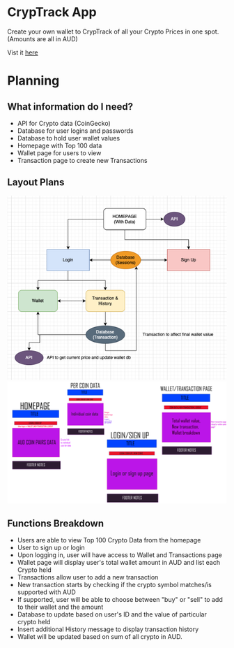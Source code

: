 # CrypTrack App

Create your own wallet to CrypTrack of all your Crypto Prices in one spot. (Amounts are all in AUD)

Vist it [here](https://floating-thicket-31159.herokuapp.com/)

# Planning

## What information do I need?

-   API for Crypto data (CoinGecko)
-   Database for user logins and passwords
-   Database to hold user wallet values
-   Homepage with Top 100 data
-   Wallet page for users to view
-   Transaction page to create new Transactions

## Layout Plans

![Flow with database](https://github.com/elywelly/cryptrack-app/blob/main/static/Flowchart.png?raw=true)
![Pages needed](https://github.com/elywelly/cryptrack-app/blob/main/static/pages.png?raw=true)

## Functions Breakdown

-   Users are able to view Top 100 Crypto Data from the homepage
-   User to sign up or login
-   Upon logging in, user will have access to Wallet and Transactions page
-   Wallet page will display user's total wallet amount in AUD and list each Crypto held
-   Transactions allow user to add a new transaction
-   New transaction starts by checking if the crypto symbol matches/is supported with AUD
-   If supported, user will be able to choose between "buy" or "sell" to add to their wallet and the amount
-   Database to update based on user's ID and the value of particular crypto held
-   Insert additional History message to display transaction history
-   Wallet will be updated based on sum of all crypto in AUD.
